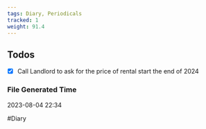 ```yaml
---
tags: Diary, Periodicals
tracked: 1
weight: 91.4 
---
```


## Todos
- [x] Call Landlord to ask for the price of rental start the end of 2024


### File Generated Time
2023-08-04 22:34

#Diary 
